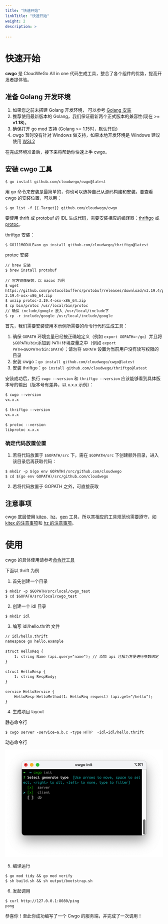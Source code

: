 ```yaml
---
title: "快速开始"
linkTitle: "快速开始"
weight: 2
description: >

---
```


# 快速开始
**cwgo** 是 CloudWeGo All in one 代码生成工具，整合了各个组件的优势，提高开发者提体验。

## 准备 Golang 开发环境

1.  如果您之前未搭建 Golang 开发环境， 可以参考 [Golang 安装](https://golang.org/doc/install)
1.  推荐使用最新版本的 Golang，我们保证最新两个正式版本的兼容性(现在 >= **v1.18**)。
1.  确保打开 go mod 支持 (Golang >= 1.15时，默认开启)
1.  cwgo 暂时没有针对 Windows 做支持，如果本地开发环境是 Windows 建议使用 [WSL2](https://docs.microsoft.com/zh-cn/windows/wsl/install)

在完成环境准备后，接下来将帮助你快速上手 cwgo。

## 安装 cwgo 工具

```
$ go install github.com/cloudwego/cwgo@latest
```

用 go 命令来安装是最简单的，你也可以选择自己从源码构建和安装。要查看 cwgo 的安装位置，可以用：

```
$ go list -f {{.Target}} github.com/cloudwego/cwgo
```

要使用 thrift 或 protobuf 的 IDL 生成代码，需要安装相应的编译器：[thriftgo](https://github.com/cloudwego/thriftgo) 或 [protoc](https://github.com/protocolbuffers/protobuf/releases)。

thriftgo 安装：

```
$ GO111MODULE=on go install github.com/cloudwego/thriftgo@latest
```

protoc 安装

```
// brew 安装
$ brew install protobuf

// 官方镜像安装，以 macos 为例
$ wget https://github.com/protocolbuffers/protobuf/releases/download/v3.19.4/protoc-3.19.4-osx-x86_64.zip
$ unzip protoc-3.19.4-osx-x86_64.zip
$ cp bin/protoc /usr/local/bin/protoc
// 确保 include/google 放入 /usr/local/include下
$ cp -r include/google /usr/local/include/google
```

首先，我们需要安装使用本示例所需要的命令行代码生成工具：

1.  确保 `GOPATH` 环境变量已经被正确地定义（例如 `export GOPATH=~/go`）并且将`$GOPATH/bin`添加到 `PATH` 环境变量之中（例如 `export PATH=$GOPATH/bin:$PATH`）；请勿将 `GOPATH` 设置为当前用户没有读写权限的目录
1.  安装 cwgo：`go install github.com/cloudwego/cwgo@latest`
1.  安装 thriftgo：`go install github.com/cloudwego/thriftgo@latest`

安装成功后，执行 `cwgo --version` 和 `thriftgo --version` 应该能够看到具体版本号的输出（版本号有差异，以 x.x.x 示例）：

```
$ cwgo --version
vx.x.x

$ thriftgo --version
vx.x.x

$ protoc --version
libprotoc x.x.x
```

### 确定代码放置位置

1.  若将代码放置于 `$GOPATH/src` 下，需在 `$GOPATH/src` 下创建额外目录，进入该目录后再获取代码：

```
$ mkdir -p $(go env GOPATH)/src/github.com/cloudwego
$ cd $(go env GOPATH)/src/github.com/cloudwego
```

2.  若将代码放置于 GOPATH 之外，可直接获取

## 注意事项

cwgo 底层使用 [kitex](https://www.cloudwego.io/zh/docs/kitex/tutorials/code-gen/code_generation/)、[hz](https://www.cloudwego.io/zh/docs/hertz/tutorials/toolkit/toolkit/)、[gen](https://gorm.io/gen/index.html) 工具，所以其相应的工具规范也需要遵守，如 [kitex 的注意事项](https://www.cloudwego.io/zh/docs/kitex/tutorials/code-gen/code_generation/#%E4%BD%BF%E7%94%A8-protobuf-idl-%E7%9A%84%E6%B3%A8%E6%84%8F%E4%BA%8B%E9%A1%B9)和 [hz 的注意事项](https://www.cloudwego.io/zh/docs/hertz/tutorials/toolkit/toolkit/#%E6%B3%A8%E6%84%8F%E4%BA%8B%E9%A1%B9)。

# 使用

cwgo 的具体使用请参考[命令行工具](content/zh/docs/cwgo/tutorials/cli)

下面以 thrift 为例

1.  首先创建一个目录

```
$ mkdir -p $GOPATH/src/local/cwgo_test
$ cd $GOPATH/src/local/cwgo_test
```

2.  创建一个 idl 目录

```
$ mkdir idl
```

3.  编写 idl/hello.thrift 文件

```
// idl/hello.thrift
namespace go hello.example

struct HelloReq {
    1: string Name (api.query="name"); // 添加 api 注解为方便进行参数绑定
}

struct HelloResp {
    1: string RespBody;
}

service HelloService {
    HelloResp HelloMethod(1: HelloReq request) (api.get="/hello");
}
```

4.  生成项目 layout

静态命令行

```
$ cwgo server -service=a.b.c -type HTTP  -idl=idl/hello.thrift
```

动态命令行

![动态命令行](static/img/docs/cwgo_generate_type.png)

5.  编译运行

```
$ go mod tidy && go mod verify
$ sh build.sh && sh output/bootstrap.sh
```

6.  发起调用

```
$ curl http://127.0.0.1:8080/ping
pong
```

恭喜你！至此你成功编写了一个 Cwgo 的服务端，并完成了一次调用！
